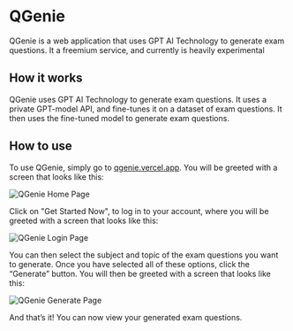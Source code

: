 
# QGenie

QGenie is a web application that uses GPT AI Technology to generate exam questions. It a freemium service, and currently is heavily experimental

## How it works

QGenie uses GPT AI Technology to generate exam questions. It uses a private GPT-model API, and fine-tunes it on a dataset of exam questions. It then uses the fine-tuned model to generate exam questions.

## How to use

To use QGenie, simply go to [qgenie.vercel.app](qgenie.vercel.app). You will be greeted with a screen that looks like this:

![QGenie Home Page](https://i.imgur.com/WxTCSAe.png)

Click on "Get Started Now", to log in to your account, where you will be greeted with a screen that looks like this:

![QGenie Login Page](https://i.imgur.com/M3yyLB1.png)


You can then select the subject and topic of the exam questions you want to generate. Once you have selected all of these options, click the “Generate” button. You will then be greeted with a screen that looks like this:

![QGenie Generate Page](https://i.imgur.com/jGK5OXz.png)

And that’s it! You can now view your generated exam questions.